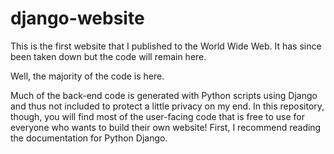 # django-website
This is the first website that I published to the World Wide Web. It has since been taken down but the code will remain here. 

Well, the majority of the code is here.

Much of the back-end code is generated with Python scripts using Django and thus not included to protect a little privacy on my end.
In this repository, though, you will find most of the user-facing code that is free to use for everyone who wants to build their own website!
First, I recommend reading the documentation for Python Django.
